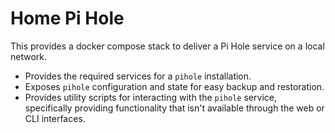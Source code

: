 
# Home Pi Hole
This provides a docker compose stack to deliver a Pi Hole service on a local network. 

- Provides the required services for a `pihole` installation.
- Exposes `pihole` configuration and state for easy backup and restoration.
- Provides utility scripts for interacting with the `pihole` service, specifically providing functionality that isn't available through the web or CLI interfaces.
